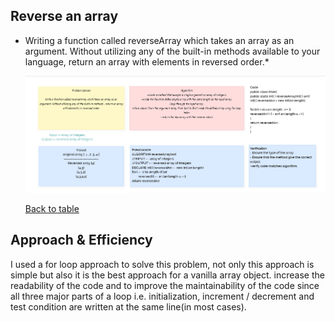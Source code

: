## Reverse an array

* Writing a function called reverseArray which takes an array as an argument. Without utilizing any of the built-in methods available to your language, return an array with elements in reversed order.*

  <img src="./img/Screenshot_1.png"  alt="">

  [Back to table](https://github.com/Marahmusleh/data-structures-and-algorithms/blob/main/java/README.md)

## Approach & Efficiency

I used a for loop approach to solve this problem, not only this approach is simple but also it is the best approach for a vanilla array object.
 increase the readability of the code and to improve the maintainability of the code since all three major parts of a loop i.e. initialization, increment / decrement and test condition are written at the same line(in most cases).